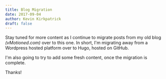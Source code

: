 ```yaml
---
title: Blog Migration
date: 2017-09-04
author: Kevin Kirkpatrick
draft: false
---
```

Stay tuned for more content as I continue to migrate posts from my old blog _(vMotioned.com)_ over to this one. In short, I'm migrating away from a Wordpress hosted platform over to Hugo, hosted on GitHub.

I'm also going to try to add some fresh content, once the migration is complete.

Thanks!